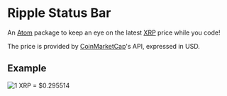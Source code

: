 # Ripple Status Bar

An [Atom](https://atom.io/) package to keep an eye on the latest [XRP](https://ripple.com/xrp/) price while you code!

The price is provided by [CoinMarketCap](https://coinmarketcap.com/)'s API, expressed in USD.

## Example

![1 XRP = $0.295514](https://i.imgur.com/5mnbxMX.png)
